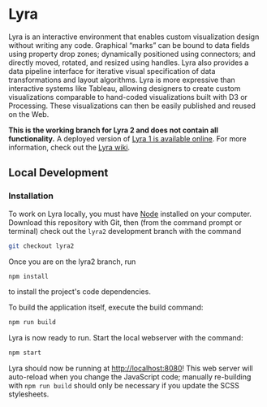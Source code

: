 # Lyra

Lyra is an interactive environment that enables custom visualization design without writing any code. Graphical “marks” can be bound to data fields using property drop zones; dynamically positioned using connectors; and directly moved, rotated, and resized using handles. Lyra also provides a data pipeline interface for iterative visual specification of data transformations and layout algorithms. Lyra is more expressive than interactive systems like Tableau, allowing designers to create custom visualizations comparable to hand-coded visualizations built with D3 or Processing. These visualizations can then be easily published and reused on the Web.

**This is the working branch for Lyra 2 and does not contain all functionality.** 
A deployed version of [Lyra 1 is available online](http://idl.cs.washington.edu/projects/lyra/). For more information, check out the [Lyra wiki](https://github.com/uwdata/lyra/wiki).

## Local Development

### Installation

To work on Lyra locally, you must have [Node](https://nodejs.org/) installed on your computer. Download this repository with Git, then (from the command prompt or terminal) check out the `lyra2` development branch with the command

```sh
git checkout lyra2
```

Once you are on the lyra2 branch, run

```sh
npm install
```

to install the project's code dependencies.

To build the application itself, execute the build command:

```sh
npm run build
```

Lyra is now ready to run. Start the local webserver with the command:

```sh
npm start
```

Lyra should now be running at [http://localhost:8080](http://localhost:8080)! This web server will auto-reload when you change the JavaScript code; manually re-building with `npm run build` should only be necessary if you update the SCSS stylesheets.
